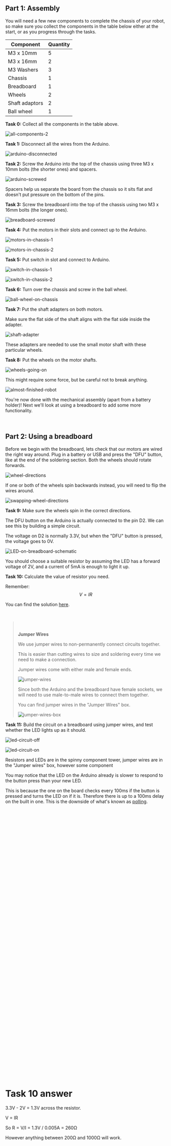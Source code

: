 ## Part 1: Assembly

You will need a few new components to complete the chassis of your robot, so make sure you collect the components in the table below either at the start, or as you progress through the tasks.

| Component   | Quantity    |
| ----------- | ----------- |
| M3 x 10mm   | 5           |
| M3 x 16mm   | 2           |
| M3 Washers  | 3           |
| Chassis     | 1           |
| Breadboard  | 1           |
| Wheels      | 2           |
| Shaft adaptors | 2        |
| Ball wheel  | 1           |

**Task 0:** Collect all the components in the table above.

![all-components-2](/2023/Images/all-components-2.jpg)

**Task 1:** Disconnect all the wires from the Arduino.

![arduino-disconnected](/2023/Images/arduino-disconnected.jpg)

**Task 2:** Screw the Arduino into the top of the chassis using three M3 x 10mm bolts (the shorter ones) and spacers.

![arduino-screwed](/2023/Images/arduino-screwed.jpg)

Spacers help us separate the board from the chassis so it sits flat and doesn't put pressure on the bottom of the pins.

**Task 3:** Screw the breadboard into the top of the chassis using two M3 x 16mm bolts (the longer ones).

![breadboard-screwed](/2023/Images/breadboard-screwed.jpg)

**Task 4:** Put the motors in their slots and connect up to the Arduino.

![motors-in-chassis-1](/2023/Images/motors-in-chassis-1.jpg)

![motors-in-chassis-2](/2023/Images/motors-in-chassis-2.jpg)

**Task 5:** Put switch in slot and connect to Arduino.  

![switch-in-chassis-1](/2023/Images/switch-in-chassis-1.jpg)

![switch-in-chassis-2](/2023/Images/switch-in-chassis-2.jpg)

**Task 6:** Turn over the chassis and screw in the ball wheel.

![ball-wheel-on-chassis](/2023/Images/ball-wheel-on-chassis.jpg)

**Task 7:** Put the shaft adapters on both motors.

Make sure the flat side of the shaft aligns with the flat side inside the adapter.

![shaft-adapter](/2023/Images/shaft-adapter.jpg)

These adapters are needed to use the small motor shaft with these particular wheels.

**Task 8:** Put the wheels on the motor shafts.

![wheels-going-on](/2023/Images/wheels-going-on.jpg)

This might require some force, but be careful not to break anything.

![almost-finished-robot](/2023/Images/almost-finished-robot.jpg)

You're now done with the mechanical assembly (apart from a battery holder)! Next we'll look at using a breadboard to add some more functionality.

<br>

## Part 2: Using a breadboard

Before we begin with the breadboard, lets check that our motors are wired the right way around. Plug in a battery or USB and press the "DFU" button, like at the end of the soldering section. Both the wheels should rotate forwards.

![wheel-directions](/2023/Images/wheel-directions.png)

If one or both of the wheels spin backwards instead, you will need to flip the wires around.

![swapping-wheel-directions](/2023/Images/swapping-wheel-directions.png)

**Task 9:** Make sure the wheels spin in the correct directions.

The DFU button on the Arduino is actually connected to the pin D2. We can see this by building a simple circuit.

The voltage on D2 is normally 3.3V, but when the "DFU" button is pressed, the voltage goes to 0V.

![LED-on-breadboard-schematic](/2023/Images/LED-on-breadboard-schematic.png)

You should choose a suitable resistor by assuming the LED has a forward voltage of 2V, and a current of 5mA is enough to light it up.

**Task 10:** Calculate the value of resistor you need.

Remember:
$$V = IR$$

You can find the solution [here](#task-10-answer).

<br>


><br>
>
>**Jumper Wires**
>
>We use jumper wires to non-permanently connect circuits together.
>
>This is easier than cutting wires to size and soldering every time we need to make a connection.
>
>Jumper wires come with either male and female ends.
>
>![jumper-wires](/2023/Images/jumper-wires.jpg)
>
>Since both the Arduino and the breadboard have female sockets, we will need to use male-to-male wires to connect them together.
>
>You can find jumper wires in the "Jumper Wires" box.
>
>![jumper-wires-box](/2023/Images/jumper-wires-box.jpg)
><br>


**Task 11:** Build the circuit on a breadboard using jumper wires, and test whether the LED lights up as it should.

![led-circuit-off](/2023/Images/led-circuit-off.jpg)

![led-circuit-on](/2023/Images/led-circuit-off.jpg)

Resistors and LEDs are in the spinny component tower, jumper wires are in the "Jumper wires" box, however some component 

You may notice that the LED on the Arduino already is slower to respond to the button press than your new LED.

This is because the one on the board checks every 100ms if the button is pressed and turns the LED on if it is. Therefore there is up to a 100ms delay on the built in one. This is the downside of what's known as [polling](https://en.wikipedia.org/wiki/Polling_(computer_science)).


<br>
<br>
<br>
<br>
<br>
<br>
<br>
<br>
<br>
<br>
<br>
<br>
<br>
<br>
<br>
<br>
<br>
<br>
<br>
<br>
<br>
<br>
<br>
<br>
<br>
<br>
<br>
<br>
<br>
<br>
<br>
<br>
<br>
<br>
<br>
<br>
<br>
<br>
<br>
<br>
<br>
<br>
<br>
<br>
<br>
<br>
<br>
<br>
<br>

# Task 10 answer

3.3V - 2V = 1.3V across the resistor.

V = IR

So R = V/I = 1.3V / 0.005A = 260Ω

However anything between 200Ω and 1000Ω will work.